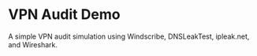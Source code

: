 # VPN Audit Demo  
A simple VPN audit simulation using Windscribe, DNSLeakTest, ipleak.net, and Wireshark.
